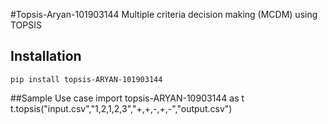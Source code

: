 #Topsis-Aryan-101903144
Multiple criteria decision making (MCDM) using TOPSIS

## Installation
```pip install topsis-ARYAN-101903144```

##Sample Use case
import topsis-ARYAN-10903144 as t
t.topsis("input.csv","1,2,1,2,3","+,+,-,+,-","output.csv")
